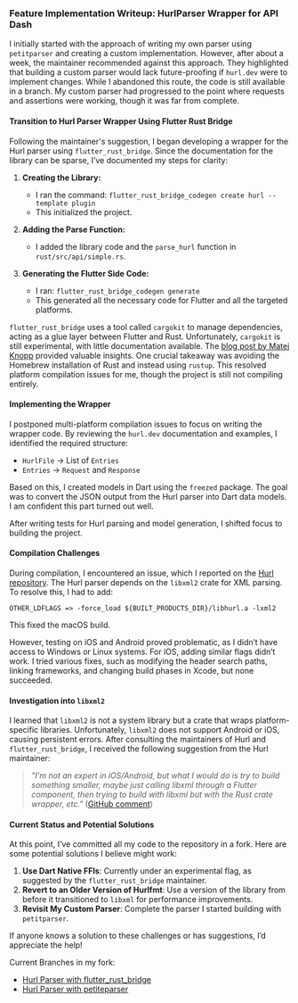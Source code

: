 ### Feature Implementation Writeup: HurlParser Wrapper for API Dash

I initially started with the approach of writing my own parser using `petitparser` and creating a custom implementation. However, after about a week, the maintainer recommended against this approach. They highlighted that building a custom parser would lack future-proofing if `hurl.dev` were to implement changes. While I abandoned this route, the code is still available in a branch. My custom parser had progressed to the point where requests and assertions were working, though it was far from complete.

#### Transition to Hurl Parser Wrapper Using Flutter Rust Bridge

Following the maintainer's suggestion, I began developing a wrapper for the Hurl parser using `flutter_rust_bridge`. Since the documentation for the library can be sparse, I’ve documented my steps for clarity:

1. **Creating the Library:**

    - I ran the command:
      `flutter_rust_bridge_codegen create hurl --template plugin`
    - This initialized the project.

2. **Adding the Parse Function:**

    - I added the library code and the `parse_hurl` function in `rust/src/api/simple.rs`.

3. **Generating the Flutter Side Code:**

    - I ran:
      `flutter_rust_bridge_codegen generate`
    - This generated all the necessary code for Flutter and all the targeted platforms.

`flutter_rust_bridge` uses a tool called `cargokit` to manage dependencies, acting as a glue layer between Flutter and Rust. Unfortunately, `cargokit` is still experimental, with little documentation available. The [blog post by Matej Knopp](https://matejknopp.com/post/flutter_plugin_in_rust_with_no_prebuilt_binaries/) provided valuable insights. One crucial takeaway was avoiding the Homebrew installation of Rust and instead using `rustup`. This resolved platform compilation issues for me, though the project is still not compiling entirely.

#### Implementing the Wrapper

I postponed multi-platform compilation issues to focus on writing the wrapper code. By reviewing the `hurl.dev` documentation and examples, I identified the required structure:

-   `HurlFile` → List of `Entries`
-   `Entries` → `Request` and `Response`

Based on this, I created models in Dart using the `freezed` package. The goal was to convert the JSON output from the Hurl parser into Dart data models. I am confident this part turned out well.

After writing tests for Hurl parsing and model generation, I shifted focus to building the project.

#### Compilation Challenges

During compilation, I encountered an issue, which I reported on the [Hurl repository](https://github.com/Orange-OpenSource/hurl/issues/3603). The Hurl parser depends on the `libxml2` crate for XML parsing. To resolve this, I had to add:

`OTHER_LDFLAGS => -force_load ${BUILT_PRODUCTS_DIR}/libhurl.a -lxml2`

This fixed the macOS build.

However, testing on iOS and Android proved problematic, as I didn’t have access to Windows or Linux systems. For iOS, adding similar flags didn’t work. I tried various fixes, such as modifying the header search paths, linking frameworks, and changing build phases in Xcode, but none succeeded.

#### Investigation into `libxml2`

I learned that `libxml2` is not a system library but a crate that wraps platform-specific libraries. Unfortunately, `libxml2` does not support Android or iOS, causing persistent errors. After consulting the maintainers of Hurl and `flutter_rust_bridge`, I received the following suggestion from the Hurl maintainer:

> _"I'm not an expert in iOS/Android, but what I would do is try to build something smaller, maybe just calling libxml through a Flutter component, then trying to build with libxml but with the Rust crate wrapper, etc."_ ([GitHub comment](https://github.com/Orange-OpenSource/hurl/issues/3603#issuecomment-2611159759))

#### Current Status and Potential Solutions

At this point, I’ve committed all my code to the repository in a fork. Here are some potential solutions I believe might work:

1. **Use Dart Native FFIs**: Currently under an experimental flag, as suggested by the `flutter_rust_bridge` maintainer.
2. **Revert to an Older Version of Hurlfmt**: Use a version of the library from before it transitioned to `libxml` for performance improvements.
3. **Revisit My Custom Parser**: Complete the parser I started building with `petitparser`.

If anyone knows a solution to these challenges or has suggestions, I’d appreciate the help!

Current Branches in my fork:

-   [Hurl Parser with flutter_rust_bridge](https://github.com/WrathOP/apidash/tree/hurl-parser-rust)
-   [Hurl Parser with petiteparser](https://github.com/WrathOP/apidash/tree/hurl-parser-added)
